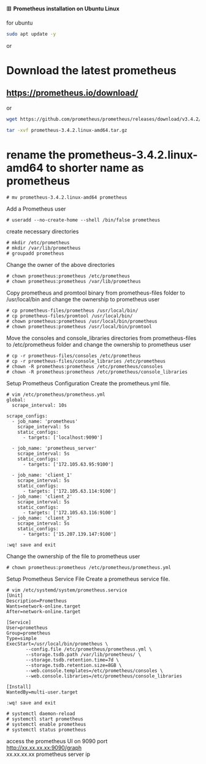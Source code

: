 :red_square: __Prometheus installation on Ubuntu Linux__
 
for ubuntu
```sh
sudo apt update -y
```
or

# Download the latest prometheus  
## https://prometheus.io/download/  
or
```sh
wget https://github.com/prometheus/prometheus/releases/download/v3.4.2/prometheus-3.4.2.linux-amd64.tar.gz
```
```sh 
tar -xvf prometheus-3.4.2.linux-amd64.tar.gz
```
# rename the prometheus-3.4.2.linux-amd64 to shorter name as prometheus
```
# mv prometheus-3.4.2.linux-amd64 prometheus
```
Add a Prometheus user
```
# useradd --no-create-home --shell /bin/false prometheus
```
create necessary directories
```
# mkdir /etc/prometheus
# mkdir /var/lib/prometheus
# groupadd prometheus
```
Change the owner of the above directories
```
# chown prometheus:prometheus /etc/prometheus
# chown prometheus:prometheus /var/lib/prometheus
```
Copy prometheus and promtool binary from prometheus-files folder to /usr/local/bin and change the ownership to prometheus user
```
# cp prometheus-files/prometheus /usr/local/bin/
# cp prometheus-files/promtool /usr/local/bin/
# chown prometheus:prometheus /usr/local/bin/prometheus
# chown prometheus:prometheus /usr/local/bin/promtool
```
Move the consoles and console_libraries directories from prometheus-files to /etc/prometheus folder and change the ownership to prometheus user
```
# cp -r prometheus-files/consoles /etc/prometheus
# cp -r prometheus-files/console_libraries /etc/prometheus
# chown -R prometheus:prometheus /etc/prometheus/consoles
# chown -R prometheus:prometheus /etc/prometheus/console_libraries
```
Setup Prometheus Configuration
Create the prometheus.yml file.
```
# vim /etc/prometheus/prometheus.yml
global:
  scrape_interval: 10s
 
scrape_configs:
  - job_name: 'prometheus'
    scrape_interval: 5s
    static_configs:
      - targets: ['localhost:9090']
 
  - job_name: 'prometheus_server'
    scrape_interval: 5s
    static_configs:
      - targets: ['172.105.63.95:9100']
 
  - job_name: 'client_1'
    scrape_interval: 5s
    static_configs:
      - targets: ['172.105.63.114:9100']
  - job_name: 'client_2'
    scrape_interval: 5s
    static_configs:
      - targets: ['172.105.63.116:9100']
  - job_name: 'client_3'
    scrape_interval: 5s
    static_configs:
      - targets: ['15.207.139.147:9100']
 
:wq! save and exit
```
Change the ownership of the file to prometheus user
```
# chown prometheus:prometheus /etc/prometheus/prometheus.yml
```
 
Setup Prometheus Service File
Create a prometheus service file.
```
# vim /etc/systemd/system/prometheus.service
[Unit]
Description=Prometheus
Wants=network-online.target
After=network-online.target
 
[Service]
User=prometheus
Group=prometheus
Type=simple
ExecStart=/usr/local/bin/prometheus \
       --config.file /etc/prometheus/prometheus.yml \
       --storage.tsdb.path /var/lib/prometheus/ \
       --storage.tsdb.retention.time=7d \
       --storage.tsdb.retention.size=8GB \
       --web.console.templates=/etc/prometheus/consoles \
       --web.console.libraries=/etc/prometheus/console_libraries
 
[Install]
WantedBy=multi-user.target
 
:wq! save and exit
```
```
# systemctl daemon-reload
# systemctl start prometheus
# systemctl enable prometheus
# systemctl status prometheus
```
access the prometheus UI on 9090 port
\
http://xx.xx.xx.xx:9090/graph
\
xx.xx.xx.xx prometheus server ip
 
 

